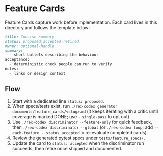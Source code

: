 # Feature Cards

Feature Cards capture work before implementation. Each card lives in this directory and follows the template below:

```markdown
title: Concise summary
status: proposed|accepted|retired
owner: optional-handle
summary:
  - short bullets describing the behaviour
acceptance:
  - deterministic check people can run to verify
notes:
  - links or design context
```

## Flow
1. Start with a dedicated line `status: proposed`.
2. When specs/tests exist, run `./rex-codex generator documents/feature_cards/<slug>.md` (it keeps iterating with a critic until coverage is marked DONE; use `--single-pass` to opt out).
3. Use `./rex-codex discriminator --feature-only` for quick feedback, then `./rex-codex discriminator --global` (or `./rex-codex loop`; add `--each-feature --status accepted` to re-evaluate completed cards).
4. Review the generated pytest specs under `tests/feature_specs/`.
5. Update the card to `status: accepted` when the discriminator run succeeds, then retire once shipped and documented.
